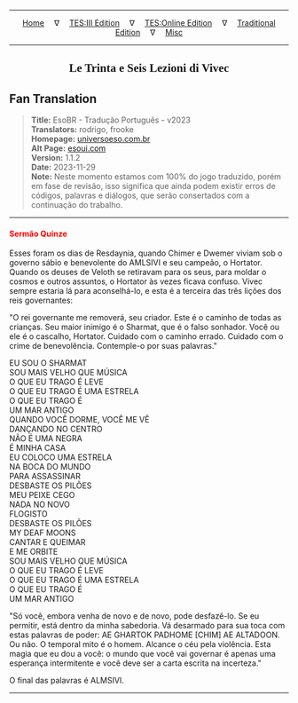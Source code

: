 
---

<!-- Jekyll Page Links -->

<center>
<a href="../../../../../index.html">Home</a>
&emsp;&nabla;&emsp;
<a href="../../../../index-tes3.html">TES:III Edition</a>
&emsp;&nabla;&emsp;
<a href="../../../../index-teso.html">TES:Online Edition</a>
&emsp;&nabla;&emsp;
<a href="../../../../index-traditional.html">Traditional Edition</a>
&emsp;&nabla;&emsp;
<a href="../../../../index-misc.html">Misc</a>
</center>

<!-- Markdown Body Below: -->

---

<center>
<h2><span style="font-family:Georgia">Le Trinta e Seis Lezioni di Vivec</span></h2>
</center>

## Fan Translation

> __Title:__ EsoBR - Tradução Português - v2023\
> __Translators:__ rodrigo, frooke\
> __Homepage:__ [universoeso.com.br][1]\
> __Alt Page:__ [esoui.com][2]\
> __Version:__ 1.1.2\
> __Date:__ 2023-11-29\
> __Note:__ Neste momento estamos com 100% do jogo traduzido, porém em fase de revisão, isso significa que ainda podem existir erros de códigos, palavras e diálogos, que serão consertados com a continuação do trabalho.

[1]: https://www.universoeso.com.br/traducao
[2]: https://www.esoui.com/downloads/info2256-EsoBR-TraduoPortugus-v2023.html

---

#### <span style="color:red">Sermão Quinze</span>

Esses foram os dias de Resdaynia, quando Chimer e Dwemer viviam sob o governo sábio e benevolente do AMLSIVI e seu campeão, o Hortator. Quando os deuses de Veloth se retiravam para os seus, para moldar o cosmos e outros assuntos, o Hortator às vezes ficava confuso. Vivec sempre estaria lá para aconselhá-lo, e esta é a terceira das três lições dos reis governantes:

"O rei governante me removerá, seu criador. Este é o caminho de todas as crianças. Seu maior inimigo é o Sharmat, que é o falso sonhador. Você ou ele é o cascalho, Hortator. Cuidado com o caminho errado. Cuidado com o crime de benevolência. Contemple-o por suas palavras."

EU SOU O SHARMAT\
SOU MAIS VELHO QUE MÚSICA\
O QUE EU TRAGO É LEVE\
O QUE EU TRAGO É UMA ESTRELA\
O QUE EU TRAGO É\
UM MAR ANTIGO\
QUANDO VOCÊ DORME, VOCÊ ME VÊ\
DANÇANDO NO CENTRO\
NÃO É UMA NEGRA\
É MINHA CASA\
EU COLOCO UMA ESTRELA\
NA BOCA DO MUNDO\
PARA ASSASSINAR\
DESBASTE OS PILÕES\
MEU PEIXE CEGO\
NADA NO NOVO\
FLOGISTO\
DESBASTE OS PILÕES\
MY DEAF MOONS\
CANTAR E QUEIMAR\
E ME ORBITE\
SOU MAIS VELHO QUE MÚSICA\
O QUE EU TRAGO É LEVE\
O QUE EU TRAGO É UMA ESTRELA\
O QUE EU TRAGO É\
UM MAR ANTIGO

"Só você, embora venha de novo e de novo, pode desfazê-lo. Se eu permitir, está dentro da minha sabedoria. Vá desarmado para sua toca com estas palavras de poder: AE GHARTOK PADHOME \[CHIM\] AE ALTADOON. Ou não. O temporal mito é o homem. Alcance o céu pela violência. Esta magia que eu dou a você: o mundo que você vai governar é apenas uma esperança intermitente e você deve ser a carta escrita na incerteza."

O final das palavras é ALMSIVI.

---
